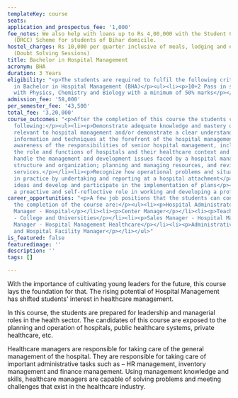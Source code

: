 ```yaml
---
templateKey: course
seats: 
application_and_prospectus_fee: '1,000'
fee_notes: We also help with loans up to Rs 4,00,000 with the Student Credit Card
  (DRCC) Scheme for students of Bihar domicile.
hostel_charges: Rs 10,000 per quarter inclusive of meals, lodging and evening tuition
  (Doubt Solving Sessions)
title: Bachelor in Hospital Management
acronym: BHA
duration: 3 Years
eligibility: "<p>The students are required to fulfil the following criteria for eligibility
  in Bachelor in Hospital Management (BHA)</p><ul><li><p>10+2 Pass in science stream
  with Physics, Chemistry and Biology with a minimum of 50% marks</p></li></ul>"
admission_fee: '58,000'
per_semester_fee: '43,500'
total_fee: '3,20,000'
course_outcomes: "<p>After the completion of this course the students can expect the
  following:</p><ul><li><p>Demonstrate adequate knowledge and mastery of techniques
  relevant to hospital management and/or demonstrate a clear understanding of concepts,
  information and techniques at the forefront of the hospital management discipline</p></li><li><p>Develop
  awareness of the responsibilities of senior hospital management, including understanding
  the role and functions of hospitals and their healthcare context and prepare to
  handle the management and development issues faced by a hospital manager, including
  structure and organization; planning and managing resources, and reviewing and evaluating
  services.</p></li><li><p>Recognize how operational problems and situations are handled
  in practice by undertaking and reporting at a hospital attachment</p></li><li><p>Formulate
  ideas and develop and participate in the implementation of plans</p></li><li><p>Take
  a proactive and self-reflective role in working and developing a professional relationship</p></li></ul>"
career_opportunities: "<p>A few job positions that the students can consider after
  the completion of the course are:</p><ul><li><p>Hospital Administrator</p></li><li><p>Floor
  Manager - Hospital</p></li><li><p>Center Manager</p></li><li><p>Teacher or Instructor
  - College and Universities</p></li><li><p>Sales Manager - Hospital Management</p></li><li><p>Associate
  Manager - Hospital Management Healthcare</p></li><li><p>Administrative Officer</p></li><li><p>Healthcare
  and Hospital Facility Manager</p></li></ul>"
is_featured: false
featuredimage: ''
description: ''
tags: []

---
```

With the importance of cultivating young leaders for the future, this course lays the foundation for that. The rising potential of Hospital Management has shifted students' interest in healthcare management. 

In this course, the students are prepared for leadership and managerial roles in the health sector. The candidates of this course are exposed to the planning and operation of hospitals, public healthcare systems, private healthcare, etc. 

Healthcare managers are responsible for taking care of the general management of the hospital. They are responsible for taking care of important administrative tasks such as – HR management, inventory management and finance management. Using management knowledge and skills, healthcare managers are capable of solving problems and meeting challenges that exist in the healthcare industry.